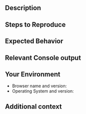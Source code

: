 ## Description

## Steps to Reproduce

## Expected Behavior

## Relevant Console output

## Your Environment

- Browser name and version:
- Operating System and version:

## Additional context
